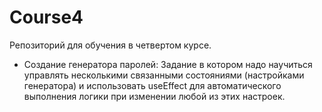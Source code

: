 # Course4
Репозиторий для обучения в четвертом курсе.
- Создание генератора паролей: Задание в котором надо научиться управлять несколькими связанными состояниями (настройками генератора) и использовать useEffect для автоматического выполнения логики при изменении любой из этих настроек.

